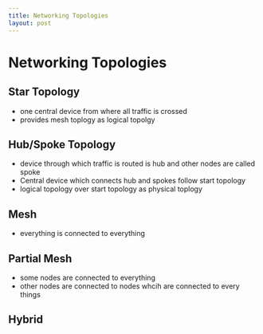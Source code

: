 ```yaml
---
title: Networking Topologies
layout: post
---
```

      
 # Networking Topologies  
 ## Star Topology   
 * one central device from where all traffic is crossed   
 * provides mesh toplogy as logical topolgy   
 ## Hub/Spoke Topology   
 * device through which traffic is routed is hub and other nodes are called spoke   
 * Central device which connects hub and spokes follow start topology   
 * logical topology over start topology as physical toplogy   
 ## Mesh   
 * everything is connected to everything   
 ## Partial Mesh   
 * some  nodes are connected to everything   
 * other nodes are connected to nodes whcih are connected to every things   
 ## Hybrid   
